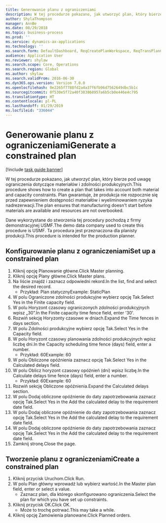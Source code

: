 ```yaml
---
title: Generowanie planu z ograniczeniami
description: W tej procedurze pokazano, jak utworzyć plan, który bierze pod uwagę ograniczenia dotyczące materiałów i zdolności produkcyjnych.
author: ShylaThompson
manager: AnnBe
ms.date: 08/29/2018
ms.topic: business-process
ms.prod: ''
ms.service: dynamics-ax-applications
ms.technology: ''
ms.search.form: DefaultDashboard, ReqCreatePlanWorkspace, ReqTransPlanCard, ReqPlanSched
audience: Application User
ms.reviewer: shylaw
ms.search.scope: Core, Operations
ms.search.region: Global
ms.author: shylaw
ms.search.validFrom: 2016-06-30
ms.dyn365.ops.version: Version 7.0.0
ms.openlocfilehash: 0e2265f7788fd2a4a37f6fb96d7562649dbc5b1c
ms.sourcegitcommit: 0f530e5f72a40f383868957a6b5cb0e446e4c795
ms.translationtype: HT
ms.contentlocale: pl-PL
ms.lasthandoff: 01/29/2019
ms.locfileid: "336044"
---
```

# <a name="generate-a-constrained-plan"></a><span data-ttu-id="adf6f-103">Generowanie planu z ograniczeniami</span><span class="sxs-lookup"><span data-stu-id="adf6f-103">Generate a constrained plan</span></span>

[!include [task guide banner](../../includes/task-guide-banner.md)]

<span data-ttu-id="adf6f-104">W tej procedurze pokazano, jak utworzyć plan, który bierze pod uwagę ograniczenia dotyczące materiałów i zdolności produkcyjnych.</span><span class="sxs-lookup"><span data-stu-id="adf6f-104">This procedure shows how to create a plan that takes into account both material and capacity constraints.</span></span> <span data-ttu-id="adf6f-105">Plan gwarantuje, że produkcja nie rozpocznie się przed zapewnieniem dostępności materiałów i wyeliminowaniem ryzyka nadrezerwacji.</span><span class="sxs-lookup"><span data-stu-id="adf6f-105">The plan ensures that manufacturing doesn't start before materials are available and resources are not overbooked.</span></span> 

<span data-ttu-id="adf6f-106">Dane wykorzystane do stworzenia tej procedury pochodzą z firmy demonstracyjnej USMF.</span><span class="sxs-lookup"><span data-stu-id="adf6f-106">The demo data company used to create this procedure is USMF.</span></span> <span data-ttu-id="adf6f-107">Ta procedura jest przeznaczona dla planisty produkcji.</span><span class="sxs-lookup"><span data-stu-id="adf6f-107">This procedure is intended for the production planner.</span></span>


## <a name="set-up-a-constrained-plan"></a><span data-ttu-id="adf6f-108">Konfigurowanie planu z ograniczeniami</span><span class="sxs-lookup"><span data-stu-id="adf6f-108">Set up a constrained plan</span></span>
1. <span data-ttu-id="adf6f-109">Kliknij opcję Planowanie główne.</span><span class="sxs-lookup"><span data-stu-id="adf6f-109">Click Master planning.</span></span>
2. <span data-ttu-id="adf6f-110">Kliknij opcję Plany główne.</span><span class="sxs-lookup"><span data-stu-id="adf6f-110">Click Master plans.</span></span>
3. <span data-ttu-id="adf6f-111">Na liście znajdź i zaznacz odpowiedni rekord.</span><span class="sxs-lookup"><span data-stu-id="adf6f-111">In the list, find and select the desired record.</span></span>
    * <span data-ttu-id="adf6f-112">Przykład: Plan statyczny</span><span class="sxs-lookup"><span data-stu-id="adf6f-112">Example: StaticPlan</span></span>  
4. <span data-ttu-id="adf6f-113">W polu Ograniczone zdolności produkcyjne wybierz opcję Tak.</span><span class="sxs-lookup"><span data-stu-id="adf6f-113">Select Yes in the Finite capacity field.</span></span>
5. <span data-ttu-id="adf6f-114">W polu Horyzont czasowy ograniczonych zdolności produkcyjnych wpisz „30”.</span><span class="sxs-lookup"><span data-stu-id="adf6f-114">In the Finite capacity time fence field, enter '30'.</span></span>
6. <span data-ttu-id="adf6f-115">Rozwiń sekcję Horyzonty czasowe w dniach.</span><span class="sxs-lookup"><span data-stu-id="adf6f-115">Expand the Time fences in days section.</span></span>
7. <span data-ttu-id="adf6f-116">W polu Zdolności produkcyjne wybierz opcję Tak.</span><span class="sxs-lookup"><span data-stu-id="adf6f-116">Select Yes in the Capacity field.</span></span>
8. <span data-ttu-id="adf6f-117">W polu Horyzont czasowy planowania zdolności produkcyjnych wpisz liczbę dni.</span><span class="sxs-lookup"><span data-stu-id="adf6f-117">In the Capacity scheduling time fence (days) field, enter a number.</span></span>
    * <span data-ttu-id="adf6f-118">Przykład: 60</span><span class="sxs-lookup"><span data-stu-id="adf6f-118">Example: 60</span></span>  
9. <span data-ttu-id="adf6f-119">W polu Obliczone opóźnienia zaznacz opcję Tak.</span><span class="sxs-lookup"><span data-stu-id="adf6f-119">Select Yes in the Calculated delays field.</span></span>
10. <span data-ttu-id="adf6f-120">W polu Oblicz horyzont czasowy opóźnień (dni) wpisz liczbę.</span><span class="sxs-lookup"><span data-stu-id="adf6f-120">In the Calculate delays time fence (days) field, enter a number.</span></span>
    * <span data-ttu-id="adf6f-121">Przykład: 60</span><span class="sxs-lookup"><span data-stu-id="adf6f-121">Example: 60</span></span>  
11. <span data-ttu-id="adf6f-122">Rozwiń sekcję Obliczone opóźnienia.</span><span class="sxs-lookup"><span data-stu-id="adf6f-122">Expand the Calculated delays section.</span></span>
12. <span data-ttu-id="adf6f-123">W polu Dodaj obliczone opóźnienie do daty zapotrzebowania zaznacz opcję Tak.</span><span class="sxs-lookup"><span data-stu-id="adf6f-123">Select Yes in the Add the calculated delay to the requirement date field.</span></span>
13. <span data-ttu-id="adf6f-124">W polu Dodaj obliczone opóźnienie do daty zapotrzebowania zaznacz opcję Tak.</span><span class="sxs-lookup"><span data-stu-id="adf6f-124">Select Yes in the Add the calculated delay to the requirement date field.</span></span>
14. <span data-ttu-id="adf6f-125">W polu Dodaj obliczone opóźnienie do daty zapotrzebowania zaznacz opcję Tak.</span><span class="sxs-lookup"><span data-stu-id="adf6f-125">Select Yes in the Add the calculated delay to the requirement date field.</span></span>
15. <span data-ttu-id="adf6f-126">Zamknij stronę.</span><span class="sxs-lookup"><span data-stu-id="adf6f-126">Close the page.</span></span>

## <a name="create-a-constrained-plan"></a><span data-ttu-id="adf6f-127">Tworzenie planu z ograniczeniami</span><span class="sxs-lookup"><span data-stu-id="adf6f-127">Create a constrained plan</span></span>
1. <span data-ttu-id="adf6f-128">Kliknij przycisk Uruchom.</span><span class="sxs-lookup"><span data-stu-id="adf6f-128">Click Run.</span></span>
2. <span data-ttu-id="adf6f-129">W polu Plan główny wprowadź lub wybierz wartość.</span><span class="sxs-lookup"><span data-stu-id="adf6f-129">In the Master plan field, enter or select a value.</span></span>
    * <span data-ttu-id="adf6f-130">Zaznacz plan, dla którego skonfigurowano ograniczenia.</span><span class="sxs-lookup"><span data-stu-id="adf6f-130">Select the plan for which you have set up constraints.</span></span>  
3. <span data-ttu-id="adf6f-131">Kliknij przycisk OK.</span><span class="sxs-lookup"><span data-stu-id="adf6f-131">Click OK.</span></span>
    * <span data-ttu-id="adf6f-132">Może to trochę potrwać.</span><span class="sxs-lookup"><span data-stu-id="adf6f-132">This may take a while.</span></span>  
4. <span data-ttu-id="adf6f-133">Kliknij opcję Zamówienia planowane.</span><span class="sxs-lookup"><span data-stu-id="adf6f-133">Click Planned orders.</span></span>

